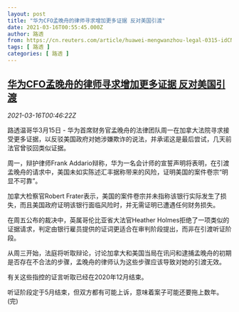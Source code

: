 ```yaml
---
layout: post
title: "华为CFO孟晚舟的律师寻求增加更多证据 反对美国引渡"
date: 2021-03-16T00:55:45.000Z
author: 路透
from: https://cn.reuters.com/article/huawei-mengwanzhou-legal-0315-idCNKBS2B802B
tags: [ 路透 ]
categories: [ 路透 ]
---
```

<!--1615856145000-->
[华为CFO孟晚舟的律师寻求增加更多证据 反对美国引渡](https://cn.reuters.com/article/huawei-mengwanzhou-legal-0315-idCNKBS2B802B)
------

<div>
<div><i>2021-03-16T00:46:22Z</i></div><p>路透温哥华3月15日 - 华为首席财务官孟晚舟的法律团队周一在加拿大法院寻求接受更多证据，以反驳美国政府对她涉嫌欺诈的说法，并承诺这是最后尝试，几天前法官曾驳回类似证据。</p><p>周一，辩护律师Frank Addario辩称，华为一名会计师的宣誓声明将表明，在引渡孟晚舟的请求中，美国未如实陈述汇丰据称带来的风险，证明美国的案件卷宗“明显不可靠”。</p><p>加拿大检察官Robert Frater表示，美国的案件卷宗并未指称该银行实际发生了损失，而且美国政府证明该银行面临风险时，并无需证明已遭遇任何财务损失。</p><p>在周五公布的裁决中，英属哥伦比亚省大法官Heather Holmes拒绝了一项类似的证据请求，判定由银行雇员提供的证词更适合在审判阶段提出，而非在引渡听证阶段。</p><p>从周三开始，法庭将听取辩论，讨论加拿大和美国当局在讯问和逮捕孟晚舟的初期是否存在不合法的步骤，孟晚舟的律师认为这些步骤应该导致对她的引渡无效。</p><p>有关这些指控的证言听取已经在2020年12月结束。</p><p>听证阶段定于5月结束，但双方都有可能上诉，意味着案子可能还要拖上数年。(完)</p>
</div>
